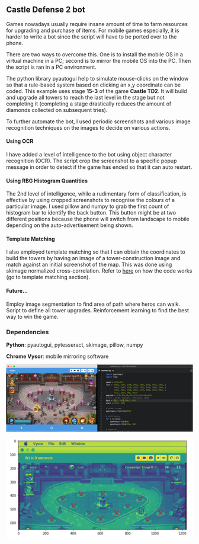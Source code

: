 ## Castle Defense 2 bot

Games nowadays usually require insane amount of time to farm resources for upgrading and purchase of items. For mobile games especially, it is harder to write a bot since the script will have to be ported over to the phone.

There are two ways to overcome this. One is to install the mobile OS in a virtual machine in a PC; second is to mirror the mobile OS into the PC. Then the script is  ran in a PC environment.

The python library pyautogui help to simulate mouse-clicks on the window so that a rule-based system based on clicking an x,y coordinate can be coded. This example uses stage **15-3** of the game **Castle TD2**. It will build and upgrade all towers to reach the last level in the stage but not completing it (completing a stage drastically reduces the amount of diamonds collected on subsequent tries).

To further automate the bot, I used periodic screenshots and various image recognition techniques on the images to decide on various actions.

#### Using OCR

I have added a level of intelligence to the bot using object character recognition (OCR). The script crop the screenshot to a specific popup message in order to detect if the game has ended so that it can auto restart.

#### Using RBG Histogram Quantities

The 2nd level of intelligence, while a rudimentary form of classification, is effective by using cropped screenshots to recognise the colours of a particular image. I used pillow and numpy to grab the first count of histogram bar to identify the back button. This button might be at two different positions because the phone will switch from landscape to mobile depending on the auto-advertisement being shown.

#### Template Matching

I also employed template matching so that I can obtain the coordinates to build the towers by having an image of a tower-construction image and match against an initial screenshot of the map. This was done using skimage normalized cross-correlation. Refer to [here](https://github.com/mapattacker/cheatsheets/blob/master/python/skimage-tutorial.ipynb) on how the code works (go to template matching section).

#### Future...

Employ image segmentation to find area of path where heros can walk. Script to define all tower upgrades. Reinforcement learning to find the best way to win the game.

### Dependencies
__Python__: pyautogui, pytesseract, skimage, pillow, numpy

__Chrome Vysor__: mobile mirroring software

![screenshot](https://github.com/mapattacker/castletd2-bot/blob/master/img/Screenshot.png)

![template matching](https://github.com/mapattacker/castletd2-bot/blob/master/img/templatematch.png)
